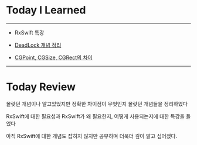 # Today I Learned

---

- RxSwift 특강

- [DeadLock 개념 정리](https://github.com/VincentGeranium/study-summary/blob/master/summary/190813-DeadLock.markdown)

- [CGPoint, CGSize, CGRect의 차이](https://github.com/VincentGeranium/Swift-Study/blob/master/190813-CGPoint-Size-Rect.markdown)

---

# Today Review

몰랏던 개념이나 알고있었지만 정확한 차이점이 무엇인지 몰랏던 개념들을 정리하였다

RxSwift에 대한 필요성과 RxSwift가 왜 필요한지, 어떻게 사용되는지에 대한 특강을 들었다

아직 RxSwift에 대한 개념도 잡히지 않지만 공부하며 더욱더 깊이 알고 싶어졌다.
